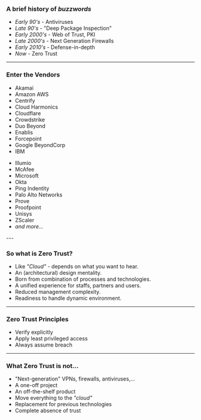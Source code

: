 
<h3>A brief history of <em class="color-yellow-400">buzzwords</em></h3>

- _Early 90's_ - Antiviruses
- _Late 90's_ - "Deep Package Inspection"
- _Early 2000's_ - Web of Trust, PKI
- _Late 2000's_ - Next Generation Firewalls
- _Early 2010's_ - Defense-in-depth
- _Now_ - Zero Trust

---

<h3>Enter the <span class="color-yellow-500">Vendors</span></h3>

<div class="container">
    <div class="col">
        <ul>
            <li>Akamai</li>
            <li>Amazon AWS</li>
            <li>Centrify</li>
            <li>Cloud Harmonics</li>
            <li>Cloudflare</li>
            <li>Crowdstrike</li>
            <li>Duo Beyond</li>
            <li>Enablis</li>
            <li>Forcepoint</li>
            <li>Google BeyondCorp</li>
            <li>IBM</li>
        </ul>
    </div>
    <div class="col">
        <ul>
            <li>Illumio</li>
            <li>McAfee</li>
            <li>Microsoft</li>
            <li>Okta</li>
            <li>Ping Indentity</li>
            <li>Palo Alto Networks</li>
            <li>Prove</li>
            <li>Proofpoint</li>
            <li>Unisys</li>
            <li>ZScaler</li>
            <li><em>and more...</em></li>
        </ul>
    </div>
</div>
---

<h3>So what is <span class="color-yellow-400">Zero Trust?</span></h3>

- Like _"Cloud"_ - depends on what you want to hear.
- An (architectural) design mentality.
- Born from combination of processes and technologies.
- A unified experience for staffs, partners and users.
- Reduced management complexity.
- Readiness to handle dynamic environment.

---

<h3><span class="color-yellow-400">Zero Trust</span> Principles</h3>

- Verify explicitly
- Apply least privileged access
- Always assume breach

---

<h3>What <span class="color-yellow-400">Zero Trust</span> is not...</h3>

- "Next-generation" VPNs, firewalls, antiviruses,...
- A one-off project
- An off-the-shelf product
- Move everything to the _"cloud"_
- Replacement for previous technologies
- Complete absence of trust